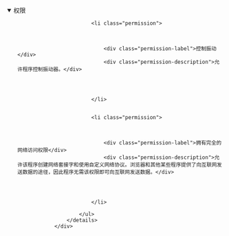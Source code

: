 <div class="package-version-permissions">
					<details open="">
						<summary class="package-version-permissions-summary">
							权限
						</summary>
						<ul class="package-version-permissions-list">


							<li class="permission">



								<div class="permission-label">控制振动</div>
								<div class="permission-description">允许程序控制振动器。</div>




							</li>


							<li class="permission">



								<div class="permission-label">拥有完全的网络访问权限</div>
								<div class="permission-description">允许该程序创建网络套接字和使用自定义网络协议。浏览器和其他某些程序提供了向互联网发送数据的途径，因此程序无需该权限即可向互联网发送数据。</div>




							</li>

						</ul>
					</details>
				</div>
